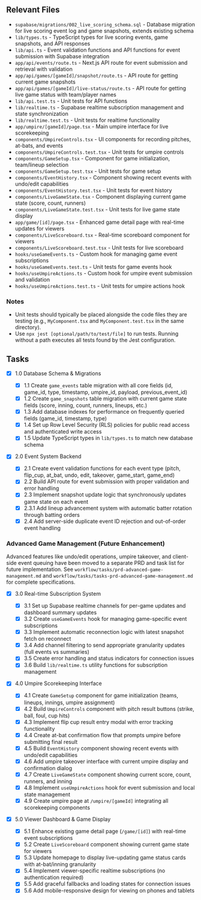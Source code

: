 ## Relevant Files

- `supabase/migrations/002_live_scoring_schema.sql` - Database migration for live scoring event log and game snapshots, extends existing schema
- `lib/types.ts` - TypeScript types for live scoring events, game snapshots, and API responses
- `lib/api.ts` - Event validation functions and API functions for event submission with Supabase integration
- `app/api/events/route.ts` - Next.js API route for event submission and retrieval with validation
- `app/api/games/[gameId]/snapshot/route.ts` - API route for getting current game snapshots
- `app/api/games/[gameId]/live-status/route.ts` - API route for getting live game status with team/player names
- `lib/api.test.ts` - Unit tests for API functions
- `lib/realtime.ts` - Supabase realtime subscription management and state synchronization
- `lib/realtime.test.ts` - Unit tests for realtime functionality
- `app/umpire/[gameId]/page.tsx` - Main umpire interface for live scorekeeping
- `components/UmpireControls.tsx` - UI components for recording pitches, at-bats, and events
- `components/UmpireControls.test.tsx` - Unit tests for umpire controls
- `components/GameSetup.tsx` - Component for game initialization, team/lineup selection
- `components/GameSetup.test.tsx` - Unit tests for game setup
- `components/EventHistory.tsx` - Component showing recent events with undo/edit capabilities
- `components/EventHistory.test.tsx` - Unit tests for event history
- `components/LiveGameState.tsx` - Component displaying current game state (score, count, runners)
- `components/LiveGameState.test.tsx` - Unit tests for live game state display
- `app/game/[id]/page.tsx` - Enhanced game detail page with real-time updates for viewers
- `components/LiveScoreboard.tsx` - Real-time scoreboard component for viewers
- `components/LiveScoreboard.test.tsx` - Unit tests for live scoreboard
- `hooks/useGameEvents.ts` - Custom hook for managing game event subscriptions
- `hooks/useGameEvents.test.ts` - Unit tests for game events hook
- `hooks/useUmpireActions.ts` - Custom hook for umpire event submission and validation
- `hooks/useUmpireActions.test.ts` - Unit tests for umpire actions hook

### Notes

- Unit tests should typically be placed alongside the code files they are testing (e.g., `MyComponent.tsx` and `MyComponent.test.tsx` in the same directory).
- Use `npx jest [optional/path/to/test/file]` to run tests. Running without a path executes all tests found by the Jest configuration.

## Tasks

- [x] 1.0 Database Schema & Migrations

  - [x] 1.1 Create `game_events` table migration with all core fields (id, game_id, type, timestamp, umpire_id, payload, previous_event_id)
  - [x] 1.2 Create `game_snapshots` table migration with current game state fields (score, inning, count, runners, lineups, etc.)
  - [x] 1.3 Add database indexes for performance on frequently queried fields (game_id, timestamp, type)
  - [x] 1.4 Set up Row Level Security (RLS) policies for public read access and authenticated write access
  - [x] 1.5 Update TypeScript types in `lib/types.ts` to match new database schema

- [x] 2.0 Event System Backend

  - [x] 2.1 Create event validation functions for each event type (pitch, flip_cup, at_bat, undo, edit, takeover, game_start, game_end)
  - [x] 2.2 Build API route for event submission with proper validation and error handling
  - [x] 2.3 Implement snapshot update logic that synchronously updates game state on each event
  - [x] 2.3.1 Add lineup advancement system with automatic batter rotation through batting orders
  - [x] 2.4 Add server-side duplicate event ID rejection and out-of-order event handling

### Advanced Game Management (Future Enhancement)

Advanced features like undo/edit operations, umpire takeover, and client-side event queuing have been moved to a separate PRD and task list for future implementation. See `workflow/tasks/prd-advanced-game-management.md` and `workflow/tasks/tasks-prd-advanced-game-management.md` for complete specifications.

- [x] 3.0 Real-time Subscription System

  - [x] 3.1 Set up Supabase realtime channels for per-game updates and dashboard summary updates
  - [x] 3.2 Create `useGameEvents` hook for managing game-specific event subscriptions
  - [x] 3.3 Implement automatic reconnection logic with latest snapshot fetch on reconnect
  - [x] 3.4 Add channel filtering to send appropriate granularity updates (full events vs summaries)
  - [x] 3.5 Create error handling and status indicators for connection issues
  - [x] 3.6 Build `lib/realtime.ts` utility functions for subscription management

- [x] 4.0 Umpire Scorekeeping Interface

  - [x] 4.1 Create `GameSetup` component for game initialization (teams, lineups, innings, umpire assignment)
  - [x] 4.2 Build `UmpireControls` component with pitch result buttons (strike, ball, foul, cup hits)
  - [x] 4.3 Implement flip cup result entry modal with error tracking functionality
  - [x] 4.4 Create at-bat confirmation flow that prompts umpire before submitting final result
  - [x] 4.5 Build `EventHistory` component showing recent events with undo/edit capabilities
  - [x] 4.6 Add umpire takeover interface with current umpire display and confirmation dialog
  - [x] 4.7 Create `LiveGameState` component showing current score, count, runners, and inning
  - [x] 4.8 Implement `useUmpireActions` hook for event submission and local state management
  - [x] 4.9 Create umpire page at `/umpire/[gameId]` integrating all scorekeeping components

- [x] 5.0 Viewer Dashboard & Game Display
  - [x] 5.1 Enhance existing game detail page (`/game/[id]`) with real-time event subscriptions
  - [x] 5.2 Create `LiveScoreboard` component showing current game state for viewers
  - [x] 5.3 Update homepage to display live-updating game status cards with at-bat/inning granularity
  - [x] 5.4 Implement viewer-specific realtime subscriptions (no authentication required)
  - [x] 5.5 Add graceful fallbacks and loading states for connection issues
  - [x] 5.6 Add mobile-responsive design for viewing on phones and tablets

